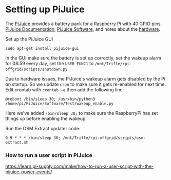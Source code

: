 # Setting up PiJuice

The [PiJuice](https://uk.pi-supply.com/products/pijuice-standard) provides a battery pack for a Raspberry Pi with 40 GPIO pins. [PiJuice Documentation](https://github.com/PiSupply/PiJuice/tree/master/Documentation), [PiJuice Software](https://github.com/PiSupply/PiJuice/tree/master/Software), and notes about the [hardware](https://github.com/PiSupply/PiJuice/tree/master/Hardware).


Set up the PiJuice GUI

```
sudo apt-get install pijuice-gui
```

In the GUI make sure the battery is set up correctly, set the wakeup alarm for 08:59 every day, set the `USER FUNC1` to `/mnt/Trifle/rpi-offgrid/scripts/shutdown.py`.


Due to hardware issues, the PiJuice's wakeup alarm gets disabled by the Pi on startup. So we update `cron` to make sure it gets re-enabled for next time. Edit crontab with `crontab -e` then add the following line:

```
@reboot /bin/sleep 30; /usr/bin/python3 /home/pi/PiJuice/Software/Test/wakeup_enable.py
```

Here we've added `/bin/sleep 30;` to make sure the RaspberryPi has set things up before enabling the wakeup.


Run the OSM Extract updater code:

```
0 9 * * * /bin/sleep 30; /mnt/Trifle/rpi-offgrid/scripts/osm-extract.sh
```

### How to run a user script in PiJuice

https://learn.pi-supply.com/make/how-to-run-a-user-script-with-the-pijuice-power-events/
